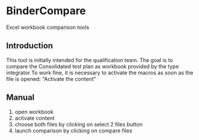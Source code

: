 # BinderCompare
 Excel workbook comparison tools


## Introduction
This tool is initially intended for the qualification team.
The goal is to compare the  Consolidated test plan as workbook provided by the type integrator
To work fine, it is necessary to activate the macros as soon as the file is opened: "Activate the content"

## Manual
<ol>
<li>open workbook </li>
<li>activate content</li>
<li>choose both files by clicking on select 2 files button</li>
<li>launch comparison by clicking on compare files</li>
 </ol>
 
